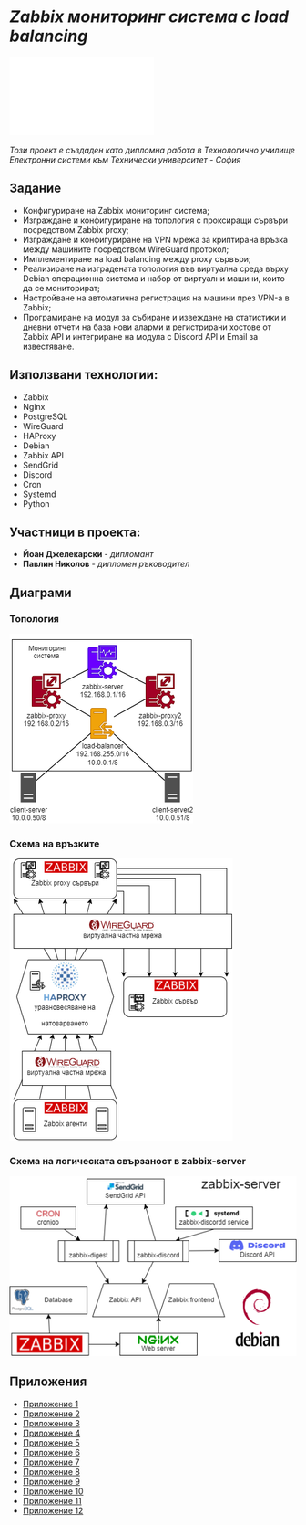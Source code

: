 # *Zabbix мониторинг система с load balancing*
![elsys](img/logo.svg)

*Този проект е създаден като дипломна работа в Технологично училище Електронни системи към Технически университет - София*

## Задание
- Конфигуриране на Zabbix мониторинг система;
- Изграждане и конфигуриране на топология с проксиращи сървъри
посредством Zabbix proxy;
- Изграждане и конфигуриране на VPN мрежа за криптирана връзка между
машините посредством WireGuard протокол;
- Имплементиране на load balancing между proxy сървъри;
- Реализиране на изградената топология във виртуална среда върху Debian
операционна система и набор от виртуални машини, които да се
мониторират;
- Настройване на автоматична регистрация на машини през VPN-а в Zabbix;
- Програмиране на модул за събиране и извеждане на статистики и дневни
отчети на база нови аларми и регистрирани хостове от Zabbix API и
интегриране на модула с Discord API и Email за известяване. 
## Използвани технологии: 
- Zabbix
- Nginx
- PostgreSQL
- WireGuard
- HAProxy
- Debian
- Zabbix API
- SendGrid
- Discord
- Cron
- Systemd
- Python
## Участници в проекта:
* **Йоан Джелекарски** - *дипломант* 
* **Павлин Николов** - *дипломен ръководител*
## Диаграми
### Топология
![topology](diagrams/topology.png)
### Схема на връзките
![connections_scheme](diagrams/connections_scheme.png)
### Схема на логическата свързаност в zabbix-server
![zabbix-server](diagrams/zabbix-server.png)
## Приложения
- [Приложение 1](host_configurations/zabbix-server/nginx.conf)
- [Приложение 2](host_configurations/zabbix-server/php-fpm.conf)
- [Приложение 3](host_configurations/zabbix-server/zabbix_server.conf)
- [Приложение 4](host_configurations/zabbix-server/zabbix_agentd.conf)
- [Приложение 5](host_configurations/zabbix-proxy/zabbix_proxy.conf)
- [Приложение 6](host_configurations/zabbix-proxy/zabbix_agentd.conf)
- [Приложение 7](host_configurations/client/zabbix_agentd.conf)
- [Приложение 8](host_configurations/load-balancer/zabbix_agentd.conf)
- [Приложение 9](host_configurations/load-balancer/haproxy.cfg)
- [Приложение 10](reports_module/zabbix-digest/main.py)
- [Приложение 11](reports_module/zabbix-discord/bot.py)
- [Приложение 12](reports_module/zabbix-discord/views.py)
